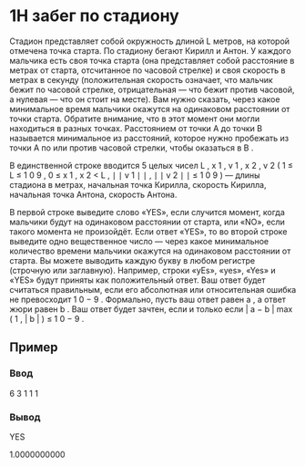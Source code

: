 # 1H забег по стадиону

Стадион представляет собой окружность длиной
L
 метров, на которой отмечена точка старта. По стадиону бегают Кирилл и Антон. У каждого мальчика есть своя точка старта (она представляет собой расстояние в метрах от старта, отсчитанное по часовой стрелке) и своя скорость в метрах в секунду (положительная скорость означает, что мальчик бежит по часовой стрелке, отрицательная — что бежит против часовой, а нулевая — что он стоит на месте).
Вам нужно сказать, через какое минимальное время мальчики окажутся на одинаковом расстоянии от точки старта. Обратите внимание, что в этот момент они могли находиться в разных точках. Расстоянием от точки 
A
 до точки 
B
 называется минимальное из расстояний, которое нужно пробежать из точки 
A
 по или против часовой стрелки, чтобы оказаться в 
B
.

В единственной строке вводится 
5
 целых чисел 
L
,
x
1
,
v
1
,
x
2
,
v
2
 (
1
≤
L
≤
1
0
9
, 
0
≤
x
1
,
x
2
<
L
, 
∣
∣
v
1
∣
∣
,
∣
∣
v
2
∣
∣
≤
1
0
9
) — длины стадиона в метрах, начальная точка Кирилла, скорость Кирилла, начальная точка Антона, скорость Антона.

В первой строке выведите слово «YES», если случится момент, когда мальчики будут на одинаковом расстоянии от старта, или «NO», если такого момента не произойдёт.
Если ответ «YES», то во второй строке выведите одно вещественное число — через какое минимальное количество времени мальчики окажутся на одинаковом расстоянии от старта.
Вы можете выводить каждую букву в любом регистре (строчную или заглавную). Например, строки «yEs», «yes», «Yes» и «YES» будут приняты как положительный ответ.
Ваш ответ будет считаться правильным, если его абсолютная или относительная ошибка не превосходит 
1
0
−
9
.
Формально, пусть ваш ответ равен 
a
, а ответ жюри равен 
b
. Ваш ответ будет зачтен, если и только если 
|
a
−
b
|
max
(
1
,
|
b
|
)
≤
1
0
−
9
.

## Пример

### Ввод 


6 3 1 1 1


### Вывод

YES

1.0000000000
